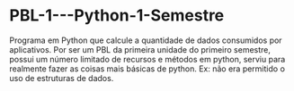 # PBL-1---Python-1-Semestre
Programa em Python que calcule a quantidade de dados consumidos por aplicativos. Por ser um PBL da primeira unidade do primeiro semestre, possui um número limitado de recursos e métodos em python, serviu para realmente fazer as coisas mais básicas de python. Ex: não era permitido o uso de estruturas de dados.
